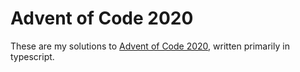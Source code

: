 # Advent of Code 2020

These are my solutions to [Advent of Code 2020](https://adventofcode.com/2020), written primarily in typescript.